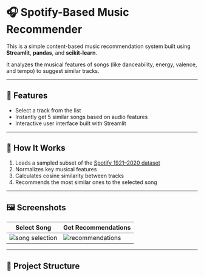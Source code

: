# 🎧 Spotify-Based Music Recommender

This is a simple content-based music recommendation system built using **Streamlit**, **pandas**, and **scikit-learn**.

It analyzes the musical features of songs (like danceability, energy, valence, and tempo) to suggest similar tracks.

---

## 🚀 Features

- Select a track from the list
- Instantly get 5 similar songs based on audio features
- Interactive user interface built with Streamlit

---

## 🧠 How It Works

1. Loads a sampled subset of the [Spotify 1921–2020 dataset](https://www.kaggle.com/datasets/yamaerenay/spotify-dataset-19212020-600k-tracks)
2. Normalizes key musical features
3. Calculates cosine similarity between tracks
4. Recommends the most similar ones to the selected song

---

## 🖼️ Screenshots

| Select Song | Get Recommendations |
|-------------|---------------------|
| ![song selection](images/song_selection_screen.png) | ![recommendations](images/music_recommendation_screen.png) |

---

## 📁 Project Structure

